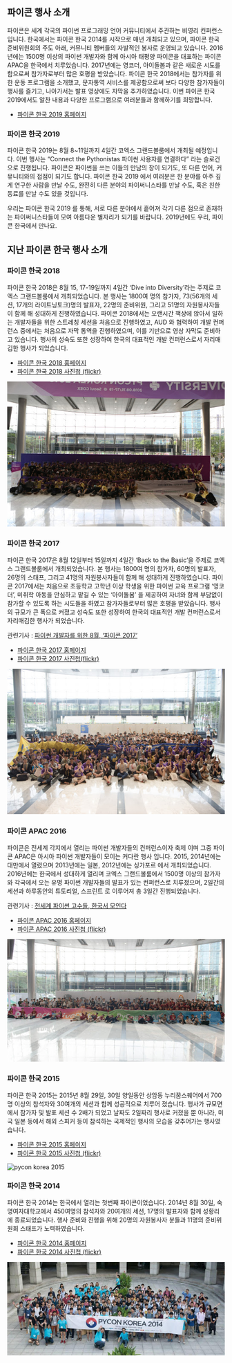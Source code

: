 ## 파이콘 행사 소개
파이콘은 세계 각국의 파이썬 프로그래밍 언어 커뮤니티에서 주관하는 비영리 컨퍼런스 입니다. 한국에서는 파이콘 한국 2014를 시작으로 매년 개최되고 있으며, 파이콘 한국 준비위원회의 주도 아래, 커뮤니티 멤버들의 자발적인 봉사로 운영되고 있습니다. 2016년에는 1500명 이상의 파이썬 개발자와 함께 아시아 태평양 파이콘을 대표하는 파이콘 APAC을 한국에서 치루었습니다. 2017년에는 영코더, 아이돌봄과 같은 새로운 시도를 함으로써 참가자로부터 많은 호평을 받았습니다. 파이콘 한국 2018에서는 참가자를 위한 운동 프로그램을 소개했고, 문자통역 서비스를 제공함으로써 보다 다양한 참가자들이 행사를 즐기고, 나아가서는 발표 영상에도 자막을 추가하였습니다. 이번 파이콘 한국 2019에서도 알찬 내용과 다양한 프로그램으로 여러분들과 함께하기를 희망합니다.

- [파이콘 한국 2019 홈페이지](http://www.pycon.kr)

### 파이콘 한국 2019
파이콘 한국 2019는 8월 8~11일까지 4일간 코엑스 그랜드볼룸에서 개최될 예정입니다.  이번 행사는 “Connect the Pythonistas 파이썬 사용자를 연결하다” 라는 슬로건으로 진행됩니다. 파이콘은 파이썬을 쓰는 이들의 만남의 장이 되기도, 또 다른 언어, 커뮤니티와의 접점이 되기도 합니다. 파이콘 한국 2019 에서 여러분은 한 분야를 아주 깊게 연구한 사람을 만날 수도, 완전히 다른 분야의 파이써니스타를 만날 수도, 혹은 친한 동료를 만날 수도 있을 것입니다.

우리는 파이콘 한국 2019 를 통해, 서로 다른 분야에서 흩어져 각기 다른 점으로 존재하는 파이써니스타들이 모여 아름다운 별자리가 되기를 바랍니다. 2019년에도 우리, 파이콘 한국에서 만나요.

## 지난 파이콘 한국 행사 소개

### 파이콘 한국 2018
파이콘 한국 2018은 8월 15, 17-19일까지 4일간 ‘Dive into Diversity’라는 주제로 코엑스 그랜드볼룸에서 개최되었습니다. 본 행사는 1800여 명의 참가자, 73(56개의 세션, 17개의 라이트닝토크)명의 발표자, 22명의 준비위원, 그리고 51명의 자원봉사자들이 함께 해 성대하게 진행하였습니다. 파이콘 2018에서는 오랜시간 책상에 앉아서 일하는 개발자들을 위한 스트레칭 세션을 처음으로 진행하였고, AUD 와 협력하여 개발 컨퍼런스 중에서는 처음으로 자막 통역을 진행하였으며, 이를 기반으로 영상 자막도 준비하고 있습니다. 행사의 성숙도 또한 성장하여 한국의 대표적인 개발 컨퍼런스로서 자리매김한 행사가 되었습니다.

- [파이콘 한국 2018 홈페이지](http://www.pycon.kr/2018)
- [파이콘 한국 2018 사진첩 (flickr)](https://www.flickr.com/photos/126829363@N08/sets/72157702083439922)

![pycon korea 2018](/_assets/pyconkr2018.jpg)

### 파이콘 한국 2017
파이콘 한국 2017은 8월 12일부터 15일까지 4일간 ‘Back to the Basic’을 주제로 코엑스 그랜드볼룸에서 개최되었습니다. 본 행사는 1800여 명의 참가자, 60명의 발표자, 26명의 스태프, 그리고 41명의 자원봉사자들이 함께 해 성대하게 진행하였습니다. 파이콘 2017에서는 처음으로 초등학교 고학년 이상 학생을 위한 파이썬 교육 프로그램 ‘영코더’,  미취학 아동을 안심하고 맡길 수 있는 ‘아이돌봄’ 을 제공하여 자녀와 함께 부담없이 참가할 수 있도록 하는 시도들을 하였고 참가자들로부터 많은 호평을 받았습니다. 행사의 규모가 큰 폭으로 커졌고 성숙도 또한 성장하여 한국의 대표적인 개발 컨퍼런스로서 자리매김한 행사가 되었습니다.

관련기사 : [파이썬 개발자를 위한 8월, ‘파이콘 2017’](http://www.bloter.net/archives/285012)

- [파이콘 한국 2017 홈페이지](http://www.pycon.kr/2017)
- [파이콘 한국 2017 사진첩(flickr)](https://www.flickr.com/photos/126829363@N08/albums/72157684979805804)

![pycon korea 2017](/_assets/pyconkr2017.jpg)

### 파이콘 APAC 2016
파이콘은 전세계 각지에서 열리는 파이썬 개발자들의 컨퍼런스이자 축제 이며 그중 파이콘 APAC은 아시아 파이썬 개발자들이 모이는 커다란 행사 입니다. 2015, 2014년에는 대만에서 열렸으며 2013년에는 일본, 2012년에는 싱가포르 에서 개최되었습니다. 2016년에는 한국에서 성대하게 열리며 코엑스 그랜드볼룸에서 1500명 이상의 참가자와 각국에서 오는 유명 파이썬 개발자들의 발표가 있는 컨퍼런스로 치루졌으며, 2일간의 세션과 하루동안의 튜토리얼, 스프린트 로 이루어져 총 3일간 진행되었습니다.

관련기사 : [전세계 파이썬 고수들, 한국서 모인다](http://www.bloter.net/archives/257476)

- [파이콘 APAC 2016 홈페이지](http://www.pycon.kr/2016)
- [파이콘 APAC 2016 사진첩 (flickr)](https://www.flickr.com/photos/126829363@N08/albums/72157671256038363)

![pycon apac 2016](/_assets/pyconkr2016.jpg)

### 파이콘 한국 2015
파이콘 한국 2015는 2015년 8월 29일, 30일 양일동안 상암동 누리꿈스퀘어에서 700명 이상의 참석자와 30여개의 세션과 함께 성공적으로 치루어 졌습니다. 행사가 규모면에서 참가자 및 발표 세션 수 2배가 되었고 날짜도 2일짜리 행사로 커졌을 뿐 아니라, 미국 일본 등에서 해외 스피커 등이 참석하는 국제적인 행사의 모습을 갖추어가는 행사였습니다.

- [파이콘 한국 2015 홈페이지](http://www.pycon.kr/2015)
- [파이콘 한국 2015 사진첩 (flickr)](https://www.flickr.com/photos/126829363@N08/sets/72157657573435230/)

![pycon korea 2015](/_assets/pyconkr2015.jpg)

### 파이콘 한국 2014
파이콘 한국 2014는 한국에서 열리는 첫번째 파이콘이었습니다. 2014년 8월 30일, 숙명여자대학교에서 450여명의 참석자와 20여개의 세션, 17명의 발표자와 함께 성황리에 종료되었습니다. 행사 준비와 진행을 위해 20명의 자원봉사자 분들과 11명의 준비위원회 스태프가 노력하였습니다.

- [파이콘 한국 2014 홈페이지](http://www.pycon.kr/2014/)
- [파이콘 한국 2014 사진첩 (flickr)](https://www.flickr.com/photos/126829363@N08/sets/72157647241831642/)

![pycon korea 2014](/_assets/pyconkr2014.jpg)





